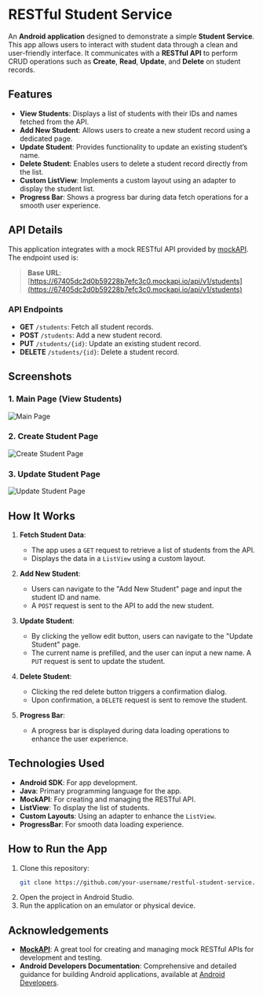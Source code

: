 # RESTful Student Service

An **Android application** designed to demonstrate a simple **Student Service**. This app allows users to interact with student data through a clean and user-friendly interface. It communicates with a **RESTful API** to perform CRUD operations such as **Create**, **Read**, **Update**, and **Delete** on student records.

## Features

- **View Students**: Displays a list of students with their IDs and names fetched from the API.
- **Add New Student**: Allows users to create a new student record using a dedicated page.
- **Update Student**: Provides functionality to update an existing student’s name.
- **Delete Student**: Enables users to delete a student record directly from the list.
- **Custom ListView**: Implements a custom layout using an adapter to display the student list.
- **Progress Bar**: Shows a progress bar during data fetch operations for a smooth user experience.

## API Details

This application integrates with a mock RESTful API provided by [mockAPI](https://mockapi.io). The endpoint used is:

> **Base URL**: [https://67405dc2d0b59228b7efc3c0.mockapi.io/api/v1/students](https://67405dc2d0b59228b7efc3c0.mockapi.io/api/v1/students)

### API Endpoints
- **GET** `/students`: Fetch all student records.
- **POST** `/students`: Add a new student record.
- **PUT** `/students/{id}`: Update an existing student record.
- **DELETE** `/students/{id}`: Delete a student record.

## Screenshots

### 1. Main Page (View Students)
![Main Page](./assets/main_page.png)

### 2. Create Student Page
![Create Student Page](./assets/create_student.png)

### 3. Update Student Page
![Update Student Page](./assets/update_student.png)

## How It Works

1. **Fetch Student Data**:
   - The app uses a `GET` request to retrieve a list of students from the API.
   - Displays the data in a `ListView` using a custom layout.

2. **Add New Student**:
   - Users can navigate to the "Add New Student" page and input the student ID and name.
   - A `POST` request is sent to the API to add the new student.

3. **Update Student**:
   - By clicking the yellow edit button, users can navigate to the "Update Student" page.
   - The current name is prefilled, and the user can input a new name. A `PUT` request is sent to update the student.

4. **Delete Student**:
   - Clicking the red delete button triggers a confirmation dialog.
   - Upon confirmation, a `DELETE` request is sent to remove the student.

5. **Progress Bar**:
   - A progress bar is displayed during data loading operations to enhance the user experience.

## Technologies Used

- **Android SDK**: For app development.
- **Java**: Primary programming language for the app.
- **MockAPI**: For creating and managing the RESTful API.
- **ListView**: To display the list of students.
- **Custom Layouts**: Using an adapter to enhance the `ListView`.
- **ProgressBar**: For smooth data loading experience.

## How to Run the App

1. Clone this repository:
   ```bash
   git clone https://github.com/your-username/restful-student-service.git
2. Open the project in Android Studio.
3. Run the application on an emulator or physical device.

## Acknowledgements

- **[MockAPI](https://mockapi.io)**: A great tool for creating and managing mock RESTful APIs for development and testing.
- **Android Developers Documentation**: Comprehensive and detailed guidance for building Android applications, available at [Android Developers](https://developer.android.com/).
